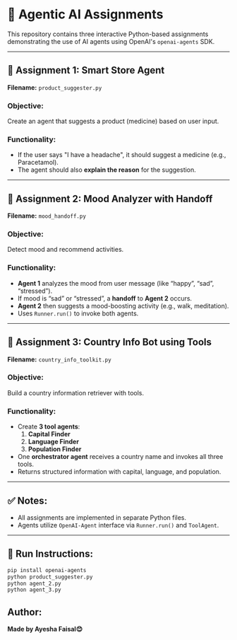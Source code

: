 # 🧠 Agentic AI Assignments

This repository contains three interactive Python-based assignments demonstrating the use of AI agents using OpenAI's `openai-agents` SDK.

---

## 📁 Assignment 1: Smart Store Agent

**Filename:** `product_suggester.py`

### Objective:
Create an agent that suggests a product (medicine) based on user input.

### Functionality:
- If the user says "I have a headache", it should suggest a medicine (e.g., Paracetamol).
- The agent should also **explain the reason** for the suggestion.

---

## 📁 Assignment 2: Mood Analyzer with Handoff

**Filename:** `mood_handoff.py`

### Objective:
Detect mood and recommend activities.

### Functionality:
- **Agent 1** analyzes the mood from user message (like “happy”, “sad”, “stressed”).
- If mood is “sad” or “stressed”, a **handoff** to **Agent 2** occurs.
- **Agent 2** then suggests a mood-boosting activity (e.g., walk, meditation).
- Uses `Runner.run()` to invoke both agents.

---

## 📁 Assignment 3: Country Info Bot using Tools

**Filename:** `country_info_toolkit.py`

### Objective:
Build a country information retriever with tools.

### Functionality:
- Create **3 tool agents**:
  1. **Capital Finder**
  2. **Language Finder**
  3. **Population Finder**
- One **orchestrator agent** receives a country name and invokes all three tools.
- Returns structured information with capital, language, and population.

---

## ✅ Notes:
- All assignments are implemented in separate Python files.
- Agents utilize `OpenAI-Agent` interface via `Runner.run()` and `ToolAgent`.

---

## 🚀 Run Instructions:

```bash
pip install openai-agents
python product_suggester.py
python agent_2.py
python agent_3.py
```

## Author: 
**Made by Ayesha Faisal😊**
